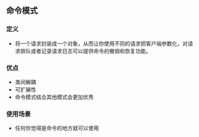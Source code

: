 ## 命令模式

### 定义
+ 将一个请求封装成一个对象，从而让你使用不同的请求把客户端参数化，对请求排队或者记录请求日志可以提供命令的撤销和恢复功能。

### 优点
+ 类间解耦
+ 可扩展性
+ 命令模式结合其他模式会更加优秀

### 使用场景
+ 任何你觉得是命令的地方就可以使用

